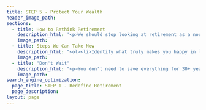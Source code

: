 ```yaml
---
title: STEP 5 - Protect Your Wealth
header_image_path:
sections:
  - title: How to Rethink Retirement
    description_html: '<p>We should stop looking at retirement as a noun or a time in our life. Instead look at retirement as a state of mind. It is when we are at our happiest and free of stress.</p>'
    image_path:
  - title: Steps We Can Take Now
    description_html: "<ol><li>Identify what truly makes you happy in life on a deep and visceral level.</li><li>Figure out how to incorporate some of the small things that make you happy into your daily activities.</li><li>For the larger, more expensive items, try to work them into your budget and maybe sacrifice some expenses that don't make you as happy.</li></ol>"
    image_path:
  - title: "Don't Wait"
    description_html: "<p>You don't need to save everything for 30+ years down the road. We can figure out how to save for the long-term while still living the retirement state of mind now. There are certain things you may not be able to do when you are older.</p>"
    image_path:
search_engine_optimization:
  page_title: STEP 1 - Redefine Retirement
  page_description:
layout: page
---
```

